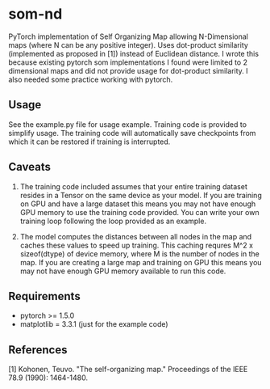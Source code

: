 
# som-nd
PyTorch implementation of Self Organizing Map allowing N-Dimensional maps (where N can be any positive integer).  Uses dot-product similarity (implemented as proposed in [1]) instead of Euclidean distance.  I wrote this because existing pytorch som implementations I found were limited to 2 dimensional maps and did not provide usage for dot-product similarity.  I also needed some practice working with pytorch.

## Usage
See the example.py file for usage example.  Training code is provided to simplify usage.  The training code will automatically save checkpoints from which it can be restored if training is interrupted.

## Caveats
1. The training code included assumes that your entire training dataset resides in a Tensor on the same device as your model.  If you are training on GPU and have a large dataset this means you may not have enough GPU memory to use the training code provided.  You can write your own training loop following the loop provided as an example.

2. The model computes the distances between all nodes in the map and caches these values to speed up training.  This caching requres M^2 x sizeof(dtype) of device memory, where M is the number of nodes in the map.  If you are creating a large map and training on GPU this means you may not have enough GPU memory available to run this code.

## Requirements
- pytorch >= 1.5.0
- matplotlib = 3.3.1 (just for the example code)

## References
[1] Kohonen, Teuvo. "The self-organizing map." Proceedings of the IEEE 78.9 (1990): 1464-1480.
